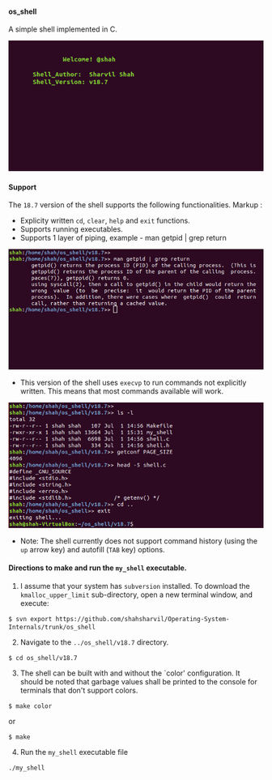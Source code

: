 #### os_shell
A simple shell implemented in C.

![](images/start_screen.png)

#### Support
The `18.7` version of the shell supports the following functionalities.
Markup : 
* Explicity written `cd`, `clear`, `help` and `exit` functions.
* Supports running executables.
* Supports 1 layer of piping, example - man getpid | grep return

![](images/piping_example.png)

* This version of the shell uses `execvp` to run commands not explicitly written. This means that most commands available will work.

![](images/general_commands.png)

* Note: The shell currently does not support command history (using the `up` arrow key) and autofill (`TAB` key) options. 
#### Directions to make and run the `my_shell` executable.
 1. I assume that your system has `subversion` installed. To download the `kmalloc_upper_limit` sub-directory, open a new terminal window, and execute:
```
$ svn export https://github.com/shahsharvil/Operating-System-Internals/trunk/os_shell
```  
 2. Navigate to the `../os_shell/v18.7` directory.
 ```
 $ cd os_shell/v18.7
 ```
 3. The shell can be built with and without the `color' configuration. It should be noted that garbage values shall be printed to the console for terminals that don't support colors.
 ```
 $ make color
 ```
 or
 ```
 $ make
 ```
 4. Run the `my_shell` executable file
 ```
 ./my_shell
 ```
